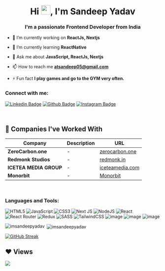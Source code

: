 <h1 align="center">Hi <img src="https://raw.githubusercontent.com/MartinHeinz/MartinHeinz/master/wave.gif" width="30px">, I'm Sandeep Yadav</h1>
<h3 align="center">I'm a passionate Frontend Developer from India</h3>


- 🔭 I’m currently working on **ReactJs, Nextjs**

- 🌱 I’m currently learning **ReactNative**

- 💬 Ask me about **JavaScript, ReactJs, Nextjs**

- 📫 How to reach me **atsandeep05@gmail.com**

- ⚡ Fun fact **I play games and go to the GYM very often.**
  

<h3 align="left">Connect with me:</h3>

[![Linkedin Badge](https://img.shields.io/badge/LinkedIn-0077B5?style=for-the-badge&logo=linkedin&logoColor=white)](https://www.linkedin.com/in/sandeepyadavme/)
[![Github Badge](https://img.shields.io/badge/GitHub-100000?style=for-the-badge&logo=github&logoColor=white)](https://github.com/ImSandeepyadav)
[![Instagram Badge](https://img.shields.io/badge/Instagram-E4405F?style=for-the-badge&logo=instagram&logoColor=white)](https://instagram.com/ydvsandeep05)

<br>

## 🚀 Companies I've Worked With


| Company           | Description                                                  | URL                                                          |
| ----------------- | ------------------------------------------------------------ | ------------------------------------------------------------ |
| **ZeroCarbon.one**         | - | [zerocarbon.one](https://zerocarbon.one/)
| **Redmonk Studios**         | - | [redmonk.in](https://redmonk.in/)                              |
| **ICETEA MEDIA GROUP**         | - | [iceteamedia.com](https://www.iceteamedia.com/)                              |            |
| **Monorbit**       | - | [Monorbit](https://www.linkedin.com/company/buzycube/)          |

<br>

<h3 align="left">Languages and Tools:</h3>

![HTML5](https://img.shields.io/badge/html5-%23E34F26.svg?style=for-the-badge&logo=html5&logoColor=white)
![JavaScript](https://img.shields.io/badge/javascript-%23323330.svg?style=for-the-badge&logo=javascript&logoColor=%23F7DF1E)
![CSS3](https://img.shields.io/badge/css3-%231572B6.svg?style=for-the-badge&logo=css3&logoColor=white)
![Next JS](https://img.shields.io/badge/Next-black?style=for-the-badge&logo=next.js&logoColor=white)
![NodeJS](https://img.shields.io/badge/node.js-6DA55F?style=for-the-badge&logo=node.js&logoColor=white)
![React](https://img.shields.io/badge/react-%2320232a.svg?style=for-the-badge&logo=react&logoColor=%2361DAFB)
![React Router](https://img.shields.io/badge/React_Router-CA4245?style=for-the-badge&logo=react-router&logoColor=white)
![Redux](https://img.shields.io/badge/redux-%23593d88.svg?style=for-the-badge&logo=redux&logoColor=white)
![SASS](https://img.shields.io/badge/SASS-hotpink.svg?style=for-the-badge&logo=SASS&logoColor=white)
![TailwindCSS](https://img.shields.io/badge/tailwindcss-%2338B2AC.svg?style=for-the-badge&logo=tailwind-css&logoColor=white)
![image](https://img.shields.io/badge/MongoDB-4EA94B?style=for-the-badge&logo=mongodb&logoColor=white)
![image](https://img.shields.io/badge/npm-CB3837?style=for-the-badge&logo=npm&logoColor=white)
![image](https://img.shields.io/badge/firebase-ffca28?style=for-the-badge&logo=firebase&logoColor=black)


<p><img align="left" src="https://github-readme-stats.vercel.app/api/top-langs?username=ImSandeepyadav&show_icons=true&locale=en&layout=compact" alt="imsandeepyadav" /></p>


<p>&nbsp;<img align="center" src="https://github-readme-stats.vercel.app/api?username=ImSandeepyadav&show_icons=true&locale=en" alt="imsandeepyadav" /></p>


[![GitHub Streak](http://github-readme-streak-stats.herokuapp.com?user=ImSandeepyadav&theme=dark&hide_border=true)](https://git.io/streak-stats)


## ❤ Views 
<a href="https://github.com/ImSandeepyadav/github-profile-views-counter">
    <img src="https://komarev.com/ghpvc/?username=ImSandeepyadav">
</a>

